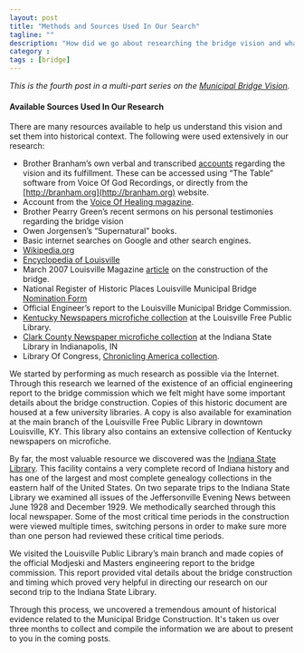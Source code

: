 ```yaml
---
layout: post
title: "Methods and Sources Used In Our Search"
tagline: ""
description: "How did we go about researching the bridge vision and what sources were used?"
category : 
tags : [bridge]
---
```

_This is the fourth post in a multi-part series on the <a href="/tags.html#bridge-ref">Municipal Bridge Vision</a>._

#### Available Sources Used In Our Research

There are many resources available to help us understand this vision and set them into historical context.  The following were used extensively in our research:

*  Brother Branham’s own verbal and transcribed [accounts](/2013/02/16/What-Did-Brother-Branham-Say-About-The-Bridge/) regarding the vision and its fulfillment.  These can be accessed using “The Table” software from Voice Of God Recordings, or directly from the [http://branham.org](http://branham.org) website.  
*  Account from the [Voice Of Healing magazine](http://www.godsgenerals.com/pdf/1948-1950_april.pdf).
*  Brother Pearry Green’s recent sermons on his personal testimonies regarding the bridge vision
* Owen Jorgensen’s “Supernatural” books.
* Basic internet searches on Google and other search engines.
* [Wikipedia.org](http://Wikipedia.org)
* [Encyclopedia of Louisville](http://books.google.com/books?id=pXbYITw4ZesC&lpg=PA124&ots=byz9wSRhUi&dq=Bridging%20the%20ohio%20carl%20kramer&pg=PA123#v=onepage&q&f=false)
* March 2007 Louisville Magazine [article](http://www.loumag.com/articledisplay.aspx?id=36106759) on the construction of the bridge.
* National Register of Historic Places Louisville Municipal Bridge [Nomination Form](http://pdfhost.focus.nps.gov/docs/NRHP/Text/84001578.pdf)
*  Official Engineer’s report to the Louisville Municipal Bridge Commission.  
* [Kentucky Newspapers microfiche collection](http://www.lfpl.org/newspapers.htm#kentucky) at the Louisville Free Public Library.
* [Clark County Newspaper microfiche collection](http://www.in.gov/library/2813.htm) at the Indiana State Library in Indianapolis, IN
* Library Of Congress, [Chronicling America collection](http://chroniclingamerica.loc.gov/).

We started by performing as much research as possible via the Internet.  Through this research we learned of the existence of an official engineering report to the bridge commission which we felt might have some important details about the bridge construction.  Copies of this historic document are housed at a few university libraries.  A copy is also available for examination at the main branch of the Louisville Free Public Library in downtown Louisville, KY.  This library also contains an extensive collection of Kentucky newspapers on microfiche.

By far, the most valuable resource we discovered was the [Indiana State Library](http://www.in.gov/library/).  This facility contains a very complete record of Indiana history and has one of the largest and most complete genealogy collections in the eastern half of the United States.  On two separate trips to the Indiana State Library we examined all issues of the Jeffersonville Evening News between June 1928 and December 1929.  We methodically searched through this local newspaper.  Some of the most critical time periods in the construction were viewed multiple times, switching persons in order to make sure more than one person had reviewed these critical time periods.

 We visited the Louisville Public Library’s main branch and made copies of the official Modjeski and Masters engineering report to the bridge commission.  This report provided vital details about the bridge construction and timing which proved very helpful in directing our research on our second trip to the Indiana State Library.

Through this process, we uncovered a tremendous amount of historical evidence related to the Municipal Bridge Construction.  It's taken us over three months to collect and compile the information we are about to present to you in the coming posts.
